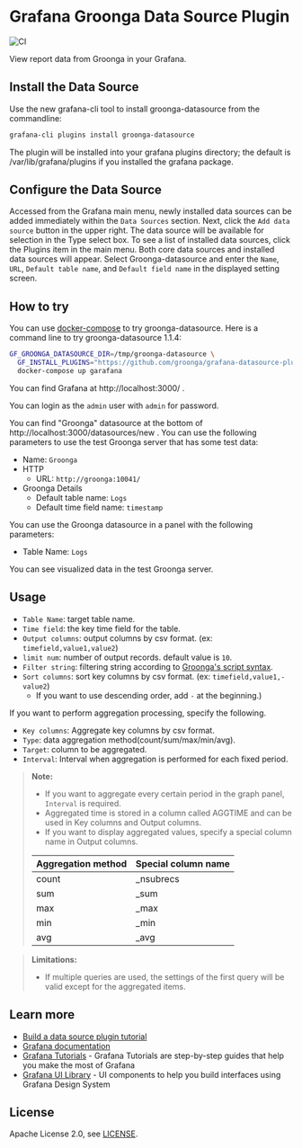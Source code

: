 # Grafana Groonga Data Source Plugin

![CI](https://github.com/groonga/grafana-datasource-plugin-groonga/workflows/CI/badge.svg)

View report data from Groonga in your Grafana.

## Install the Data Source
Use the new grafana-cli tool to install groonga-datasource from the commandline:

```bash
grafana-cli plugins install groonga-datasource
```

The plugin will be installed into your grafana plugins directory; the default is /var/lib/grafana/plugins if you installed the grafana package.

## Configure the Data Source

Accessed from the Grafana main menu, newly installed data sources can be added immediately within the `Data Sources` section.
Next, click the `Add data source` button in the upper right. The data source will be available for selection in the Type select box.
To see a list of installed data sources, click the Plugins item in the main menu. Both core data sources and installed data sources will appear.
Select Groonga-datasource and enter the `Name`, `URL`, `Default table name`, and `Default field name` in the displayed setting screen.

## How to try

You can use [docker-compose](https://docs.docker.com/compose/) to try
groonga-datasource. Here is a command line to try groonga-datasource
1.1.4:

```bash
GF_GROONGA_DATASOURCE_DIR=/tmp/groonga-datasource \
  GF_INSTALL_PLUGINS="https://github.com/groonga/grafana-datasource-plugin-groonga/releases/download/1.1.4/groonga-datasource-1.1.4.zip;groonga-datasource" \
  docker-compose up garafana
```

You can find Grafana at http://localhost:3000/ .

You can login as the `admin` user with `admin` for password.

You can find "Groonga" datasource at the bottom of
http://localhost:3000/datasources/new . You can use the following
parameters to use the test Groonga server that has some test data:

  * Name: `Groonga`
  * HTTP
    * URL: `http://groonga:10041/`
  * Groonga Details
    * Default table name: `Logs`
    * Default time field name: `timestamp`

You can use the Groonga datasource in a panel with the following
parameters:

  * Table Name: `Logs`

You can see visualized data in the test Groonga server.

## Usage

- `Table Name`: target table name.
- `Time field`: the key time field for the table.
- `Output columns`: output columns by csv format. (ex: `timefield,value1,value2`)
- `limit num`: number of output records. default value is `10`.
- `Filter string`: filtering string according to [Groonga's script syntax](https://groonga.org/docs/reference/grn_expr/script_syntax.html).
- `Sort columns`: sort key columns by csv format. (ex: `timefield,value1,-value2`)
  - If you want to use descending order, add `-` at the beginning.)

If you want to perform aggregation processing, specify the following.
- `Key columns`: Aggregate key columns by csv format.
- `Type`: data aggregation method(count/sum/max/min/avg).
- `Target`: column to be aggregated.
- `Interval`: Interval when aggregation is performed for each fixed period.

> **Note:**
> - If you want to aggregate every certain period in the graph panel, `Interval` is required.
> - Aggregated time is stored in a column called AGGTIME and can be used in Key columns and Output columns.
> - If you want to display aggregated values, specify a special column name in Output columns.
>
> |Aggregation method|Special column name|
> |---|---|
> |count|_nsubrecs|
> |sum|_sum|
> |max|_max|
> |min|_min|
> |avg|_avg|

> **Limitations:**
> - If multiple queries are used, the settings of the first query will be valid except for the aggregated items.

## Learn more
- [Build a data source plugin tutorial](https://grafana.com/tutorials/build-a-data-source-plugin)
- [Grafana documentation](https://grafana.com/docs/)
- [Grafana Tutorials](https://grafana.com/tutorials/) - Grafana Tutorials are step-by-step guides that help you make the most of Grafana
- [Grafana UI Library](https://developers.grafana.com/ui) - UI components to help you build interfaces using Grafana Design System

## License

Apache License 2.0, see [LICENSE](https://github.com/groonga/grafana-datasource-plugin-groonga/blob/master/LICENSE).
